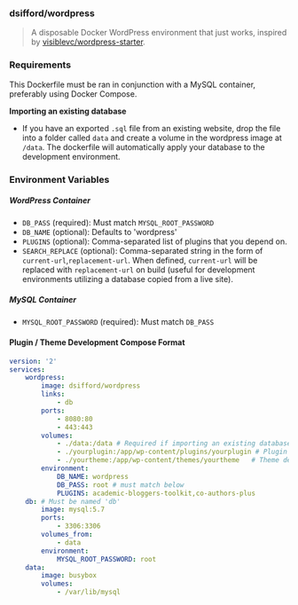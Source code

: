 ### dsifford/wordpress
> A disposable Docker WordPress environment that just works, inspired by [visiblevc/wordpress-starter](https://github.com/visiblevc/wordpress-starter).

### Requirements
This Dockerfile must be ran in conjunction with a MySQL container, preferably using Docker Compose.

**Importing an existing database**
- If you have an exported `.sql` file from an existing website, drop the file into a folder called `data` and create a volume in the wordpress image at `/data`. The dockerfile will automatically apply your database to the development environment.

### Environment Variables

##### WordPress Container
- `DB_PASS` (required): Must match `MYSQL_ROOT_PASSWORD`
- `DB_NAME` (optional): Defaults to 'wordpress'
- `PLUGINS` (optional): Comma-separated list of plugins that you depend on.
- `SEARCH_REPLACE` (optional): Comma-separated string in the form of `current-url`,`replacement-url`. When defined, `current-url` will be replaced with `replacement-url` on build (useful for development environments utilizing a database copied from a live site).

##### MySQL Container
- `MYSQL_ROOT_PASSWORD` (required): Must match `DB_PASS`

#### Plugin / Theme Development Compose Format
```yml
version: '2'
services:
    wordpress:
        image: dsifford/wordpress
        links:
            - db
        ports:
            - 8080:80
            - 443:443
        volumes:
            - ./data:/data # Required if importing an existing database
            - ./yourplugin:/app/wp-content/plugins/yourplugin # Plugin development
            - ./yourtheme:/app/wp-content/themes/yourtheme   # Theme development
        environment:
            DB_NAME: wordpress
            DB_PASS: root # must match below
            PLUGINS: academic-bloggers-toolkit,co-authors-plus
    db: # Must be named 'db'
        image: mysql:5.7
        ports:
            - 3306:3306
        volumes_from:
            - data
        environment:
            MYSQL_ROOT_PASSWORD: root
    data:
        image: busybox
        volumes:
            - /var/lib/mysql
```
